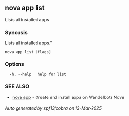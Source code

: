 ## nova app list

Lists all installed apps

### Synopsis

Lists all installed apps."

```
nova app list [flags]
```

### Options

```
  -h, --help   help for list
```

### SEE ALSO

* [nova app](nova_app.md)	 - Create and install apps on Wandelbots Nova

###### Auto generated by spf13/cobra on 13-Mar-2025
